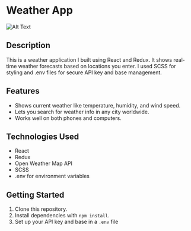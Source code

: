 # Weather App

![Alt Text](https://i.imgur.com/L6G8BNh.png)

## Description

This is a weather application I built using React and Redux. It shows real-time weather forecasts based on locations you enter. I used SCSS for styling and .env files for secure API key and base management.

## Features

- Shows current weather like temperature, humidity, and wind speed.
- Lets you search for weather info in any city worldwide.
- Works well on both phones and computers.

## Technologies Used

- React
- Redux
- Open Weather Map API
- SCSS
- .env for environment variables

## Getting Started

1. Clone this repository.
2. Install dependencies with `npm install`.
3. Set up your API key and base in a `.env` file
